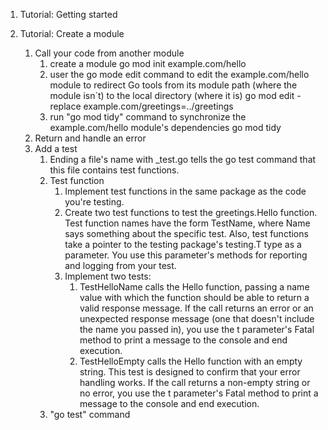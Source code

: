 1. Tutorial: Getting started


2. Tutorial: Create a module

   1. Call your code from another module
       1. create a module
        go mod init example.com/hello
       2. user the go mode edit command to edit the example.com/hello module to redirect Go tools from its module path (where the module isn`t) to the local directory (where it is)
        go mod edit -replace example.com/greetings=../greetings
       3. run "go mod tidy" command to synchronize the example.com/hello module's dependencies
        go mod tidy
    2. Return and handle an error
    3. Add a test
       1. Ending a file's name with _test.go tells the go test command that this file contains test functions.
       2. Test function
          1. Implement test functions in the same package as the code you're testing.
          2. Create two test functions to test the greetings.Hello function. Test function names have the form TestName, where Name says something about the specific test. Also, test functions take a pointer to the testing package's testing.T type as a parameter. You use this parameter's methods for reporting and logging from your test.
          3. Implement two tests:
             1. TestHelloName calls the Hello function, passing a name value with which the function should be able to return a valid response message. If the call returns an error or an unexpected response message (one that doesn't include the name you passed in), you use the t parameter's Fatal method to print a message to the console and end execution.
             2. TestHelloEmpty calls the Hello function with an empty string. This test is designed to confirm that your error handling works. If the call returns a non-empty string or no error, you use the t parameter's Fatal method to print a message to the console and end execution.
       3. "go test" command



